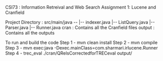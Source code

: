 CSI73 : Information Retreival and Web Search
Assignment 1: Lucene and Cranfield

Project Directory :
src/main/java --
                |-- indexer.java
                |-- ListQuery.java
                |-- Parser.java
                |-- Runner.java
cran : Contains all the Cranfield files
output : Contains all the outputs


To run and build the code
Step 1 - mvn clean install
Step 2 - mvn compile
Step 3 - mvn exec:java -Dexec.mainClass=com.sharmari.irlucene.Runner
Step 4 -  trec_eval ./cran/QRelsCorrectedforTRECeval output/<output file>

